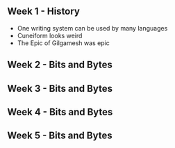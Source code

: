 ## Week 1 - History
- One writing system can be used by many languages
- Cuneiform looks weird
- The Epic of Gilgamesh was epic
## Week 2 - Bits and Bytes
## Week 3 - Bits and Bytes
## Week 4 - Bits and Bytes
## Week 5 - Bits and Bytes
